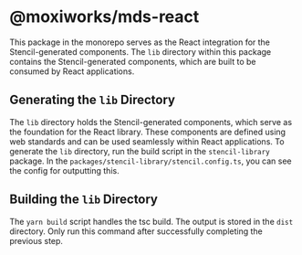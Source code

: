 # @moxiworks/mds-react

This package in the monorepo serves as the React integration for the Stencil-generated components. The `lib` directory within this package contains the Stencil-generated components, which are built to be consumed by React applications.

## Generating the `lib` Directory

The `lib` directory holds the Stencil-generated components, which serve as the foundation for the React library. These components are defined using web standards and can be used seamlessly within React applications. To generate the `lib` directory, run the build script in the `stencil-library` package. In the `packages/stencil-library/stencil.config.ts`, you can see the config for outputting this.

## Building the `lib` Directory

The `yarn build` script handles the tsc build. The output is stored in the `dist` directory. Only run this command after successfully completing the previous step.